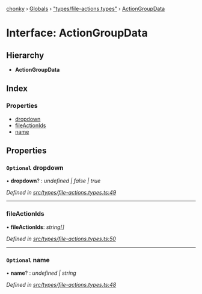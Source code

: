 [chonky](../README.md) › [Globals](../globals.md) › ["types/file-actions.types"](../modules/_types_file_actions_types_.md) › [ActionGroupData](_types_file_actions_types_.actiongroupdata.md)

# Interface: ActionGroupData

## Hierarchy

* **ActionGroupData**

## Index

### Properties

* [dropdown](_types_file_actions_types_.actiongroupdata.md#optional-dropdown)
* [fileActionIds](_types_file_actions_types_.actiongroupdata.md#fileactionids)
* [name](_types_file_actions_types_.actiongroupdata.md#optional-name)

## Properties

### `Optional` dropdown

• **dropdown**? : *undefined | false | true*

*Defined in [src/types/file-actions.types.ts:49](https://github.com/TimboKZ/Chonky/blob/3d6eae9/src/types/file-actions.types.ts#L49)*

___

###  fileActionIds

• **fileActionIds**: *string[]*

*Defined in [src/types/file-actions.types.ts:50](https://github.com/TimboKZ/Chonky/blob/3d6eae9/src/types/file-actions.types.ts#L50)*

___

### `Optional` name

• **name**? : *undefined | string*

*Defined in [src/types/file-actions.types.ts:48](https://github.com/TimboKZ/Chonky/blob/3d6eae9/src/types/file-actions.types.ts#L48)*
